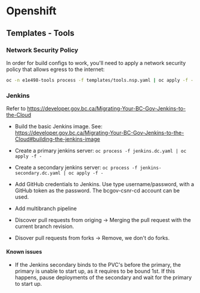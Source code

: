 # Openshift

## Templates - Tools

### Network Security Policy

In order for build configs to work, you'll need to apply a network security policy that allows egress to the internet:

```bash
oc -n e1e498-tools process -f templates/tools.nsp.yaml | oc apply -f -
```

### Jenkins

Refer to https://developer.gov.bc.ca/Migrating-Your-BC-Gov-Jenkins-to-the-Cloud

- Build the basic Jenkins image. See: https://developer.gov.bc.ca/Migrating-Your-BC-Gov-Jenkins-to-the-Cloud#building-the-jenkins-image

- Create a primary jenkins server: `oc process -f jenkins.dc.yaml | oc apply -f -`
- Create a secondary jenkins server: `oc process -f jenkins-secondary.dc.yaml | oc apply -f -`
- Add GitHub credentials to Jenkins. Use type username/password, with a GitHub token as the password. The bcgov-csnr-cd account can be used.

- Add multibranch pipeline
- Discover pull requests from origing -> Merging the pull request with the current branch revision.
- Disover pull requests from forks -> Remove, we don't do forks.

#### Known issues

- If the Jenkins secondary binds to the PVC's before the primary, the primary is
  unable to start up, as it requires to be bound 1st. If this happens, pause deployments
  of the secondary and wait for the primary to start up.
